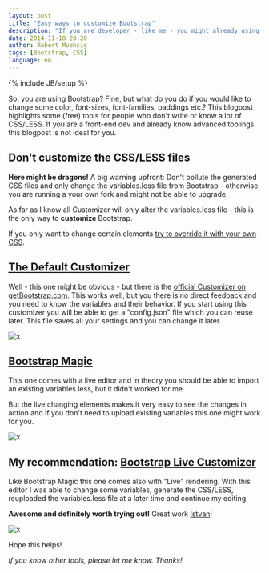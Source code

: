 ```yaml
---
layout: post
title: "Easy ways to customize Bootstrap"
description: "If you are developer - like me - you might already using Bootstrap, but what if you need to change some colors or font-families? Here are some tools that I have found."
date: 2014-11-18 20:20
author: Robert Muehsig
tags: [Bootstrap, CSS]
language: en
---
```

{% include JB/setup %}

So, you are using Bootstrap? Fine, but what do you do if you would like to change some color, font-sizes, font-families, paddings etc.? 
This blogpost highlights some (free) tools for people who don't write or know a lot of CSS/LESS. If you are a front-end dev and already know advanced toolings this blogpost is not ideal for you.

## Don't customize the CSS/LESS files
__Here might be dragons!__ A big warning upfront: Don't pollute the generated CSS files and only change the variables.less file from Bootstrap - otherwise you are running a your own fork and might not be able to upgrade.

As far as I know all Customizer will only alter the variables.less file - this is the only way to __customize__ Bootstrap.

If you only want to change certain elements [try to override it with your own CSS](http://bootstrapbay.com/blog/customize-bootstrap/).


## [The Default Customizer](http://getbootstrap.com/customize/)

Well - this one might be obvious - but there is the [official Customizer on getBootstrap.com](http://getbootstrap.com/customize/). This works well, but you there is no direct feedback and you need to know the variables and their behavior. 
If you start using this customizer you will be able to get a "config.json" file which you can reuse later. This file saves all your settings and you can change it later.

![x]({{BASE_PATH}}/assets/md-images/2014-11-18/default-customizer.png "Bootstrap Default Customizer")


## [Bootstrap Magic](http://pikock.github.io/bootstrap-magic/)

This one comes with a live editor and in theory you should be able to import an existing variables.less, but it didn't worked for me.

But the live changing elements makes it very easy to see the changes in action and if you don't need to upload existing variables this one might work for you.

![x]({{BASE_PATH}}/assets/md-images/2014-11-18/magic.png "Bootstrap Magic")


## My recommendation: [Bootstrap Live Customizer](http://bootstrap-live-customizer.com/)

Like Bootstrap Magic this one comes also with "Live" rendering. With this editor I was able to change some variables, generate the CSS/LESS, reuploaded the variables.less file at a later time and continue my editing.

__Awesome and definitely worth trying out!__ Great work [Istvan](https://twitter.com/istvanumeszaros)!

![x]({{BASE_PATH}}/assets/md-images/2014-11-18/live.png "Bootstrap Live Customizer")
 
Hope this helps!
 
_If you know other tools, please let me know. Thanks!_